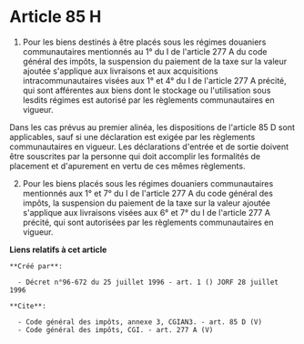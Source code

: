 # Article 85 H

1. Pour les biens destinés à être placés sous les régimes douaniers communautaires mentionnés au 1° du I de l'article 277 A
du code général des impôts, la suspension du paiement de la taxe sur la valeur ajoutée s'applique aux livraisons et aux
acquisitions intracommunautaires visées aux 1° et 4° du I de l'article 277 A précité, qui sont afférentes aux biens dont le
stockage ou l'utilisation sous lesdits régimes est autorisé par les règlements communautaires en vigueur. 

Dans les cas prévus au premier alinéa, les dispositions de l'article 85 D sont applicables, sauf si une déclaration est
exigée par les règlements communautaires en vigueur. Les déclarations d'entrée et de sortie doivent être souscrites par la
personne qui doit accomplir les formalités de placement et d'apurement en vertu de ces mêmes règlements. 

2. Pour les biens placés sous les régimes douaniers communautaires mentionnés aux 1° et 7° du I de l'article 277 A du code
général des impôts, la suspension du paiement de la taxe sur la valeur ajoutée s'applique aux livraisons visées aux 6° et 7°
du I de l'article 277 A précité, qui sont autorisées par les règlements communautaires en vigueur.

**Liens relatifs à cet article**

	**Créé par**:

	  - Décret n°96-672 du 25 juillet 1996 - art. 1 () JORF 28 juillet 1996

	**Cite**:

	  - Code général des impôts, annexe 3, CGIAN3. - art. 85 D (V)
	  - Code général des impôts, CGI. - art. 277 A (V)
